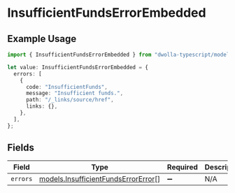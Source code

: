 # InsufficientFundsErrorEmbedded

## Example Usage

```typescript
import { InsufficientFundsErrorEmbedded } from "dwolla-typescript/models";

let value: InsufficientFundsErrorEmbedded = {
  errors: [
    {
      code: "InsufficientFunds",
      message: "Insufficient funds.",
      path: "/_links/source/href",
      links: {},
    },
  ],
};
```

## Fields

| Field                                                                            | Type                                                                             | Required                                                                         | Description                                                                      |
| -------------------------------------------------------------------------------- | -------------------------------------------------------------------------------- | -------------------------------------------------------------------------------- | -------------------------------------------------------------------------------- |
| `errors`                                                                         | [models.InsufficientFundsErrorError](../models/insufficientfundserrorerror.md)[] | :heavy_minus_sign:                                                               | N/A                                                                              |